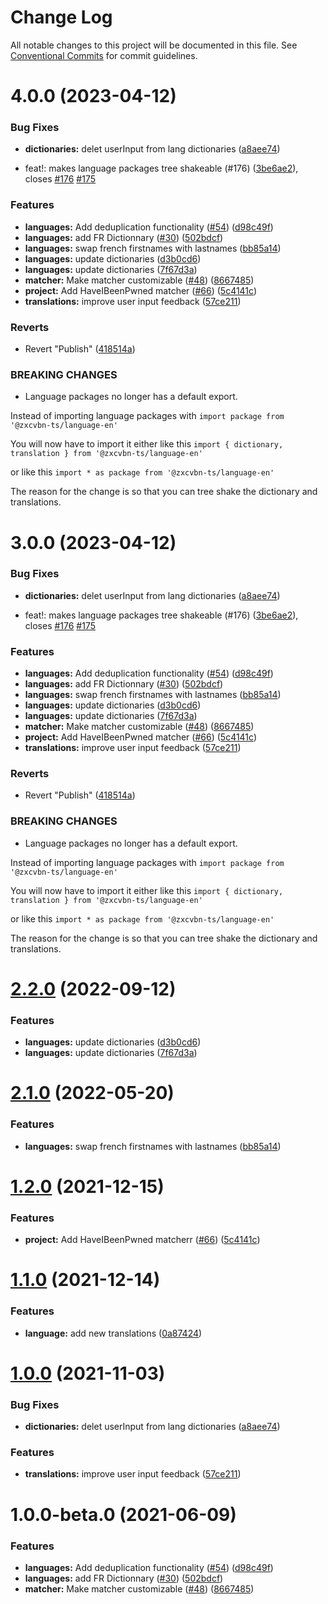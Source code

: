 # Change Log

All notable changes to this project will be documented in this file.
See [Conventional Commits](https://conventionalcommits.org) for commit guidelines.

# 4.0.0 (2023-04-12)

### Bug Fixes

- **dictionaries:** delet userInput from lang dictionaries ([a8aee74](https://github.com/jeromes80/zxcvbn/commit/a8aee74aec1e01e8c9948a10be83422ba0ed1fbb))

- feat!: makes language packages tree shakeable (#176) ([3be6ae2](https://github.com/jeromes80/zxcvbn/commit/3be6ae2ae3f4ff7ade756df50c60274cbc2b0e20)), closes [#176](https://github.com/jeromes80/zxcvbn/issues/176) [#175](https://github.com/jeromes80/zxcvbn/issues/175)

### Features

- **languages:** Add deduplication functionality ([#54](https://github.com/jeromes80/zxcvbn/issues/54)) ([d98c49f](https://github.com/jeromes80/zxcvbn/commit/d98c49f11f05109f16ac4d5fbdd8cb1c0805eb1d))
- **languages:** add FR Dictionnary ([#30](https://github.com/jeromes80/zxcvbn/issues/30)) ([502bdcf](https://github.com/jeromes80/zxcvbn/commit/502bdcf007ace72f42ec8aca5e1ea3c69e319483))
- **languages:** swap french firstnames with lastnames ([bb85a14](https://github.com/jeromes80/zxcvbn/commit/bb85a142ff851b6666561cde542d0136c039bd22))
- **languages:** update dictionaries ([d3b0cd6](https://github.com/jeromes80/zxcvbn/commit/d3b0cd62c020e0a50a6fa3b00bb842d0dd3b1eb8))
- **languages:** update dictionaries ([7f67d3a](https://github.com/jeromes80/zxcvbn/commit/7f67d3a71ef3b1136fc965c21d9febbfa3e74193))
- **matcher:** Make matcher customizable ([#48](https://github.com/jeromes80/zxcvbn/issues/48)) ([8667485](https://github.com/jeromes80/zxcvbn/commit/866748556b576d15266725e44d6c99d38165cc95))
- **project:** Add HaveIBeenPwned matcher ([#66](https://github.com/jeromes80/zxcvbn/issues/66)) ([5c4141c](https://github.com/jeromes80/zxcvbn/commit/5c4141cd34f6566fe753ce76572f74bb8229b414))
- **translations:** improve user input feedback ([57ce211](https://github.com/jeromes80/zxcvbn/commit/57ce211883018e08a454b9dfc1983ac19ced9787))

### Reverts

- Revert "Publish" ([418514a](https://github.com/jeromes80/zxcvbn/commit/418514affd9f9c6ef22ae1ad6b1dcb0cff330ef7))

### BREAKING CHANGES

- Language packages no longer has a default export.

Instead of importing language packages with
`import package from '@zxcvbn-ts/language-en'`

You will now have to import it either like this
`import { dictionary, translation } from '@zxcvbn-ts/language-en'`

or like this
`import * as package from '@zxcvbn-ts/language-en'`

The reason for the change is so that you can tree shake the
dictionary and translations.

# 3.0.0 (2023-04-12)

### Bug Fixes

- **dictionaries:** delet userInput from lang dictionaries ([a8aee74](https://github.com/jeromes80/zxcvbn/commit/a8aee74aec1e01e8c9948a10be83422ba0ed1fbb))

- feat!: makes language packages tree shakeable (#176) ([3be6ae2](https://github.com/jeromes80/zxcvbn/commit/3be6ae2ae3f4ff7ade756df50c60274cbc2b0e20)), closes [#176](https://github.com/jeromes80/zxcvbn/issues/176) [#175](https://github.com/jeromes80/zxcvbn/issues/175)

### Features

- **languages:** Add deduplication functionality ([#54](https://github.com/jeromes80/zxcvbn/issues/54)) ([d98c49f](https://github.com/jeromes80/zxcvbn/commit/d98c49f11f05109f16ac4d5fbdd8cb1c0805eb1d))
- **languages:** add FR Dictionnary ([#30](https://github.com/jeromes80/zxcvbn/issues/30)) ([502bdcf](https://github.com/jeromes80/zxcvbn/commit/502bdcf007ace72f42ec8aca5e1ea3c69e319483))
- **languages:** swap french firstnames with lastnames ([bb85a14](https://github.com/jeromes80/zxcvbn/commit/bb85a142ff851b6666561cde542d0136c039bd22))
- **languages:** update dictionaries ([d3b0cd6](https://github.com/jeromes80/zxcvbn/commit/d3b0cd62c020e0a50a6fa3b00bb842d0dd3b1eb8))
- **languages:** update dictionaries ([7f67d3a](https://github.com/jeromes80/zxcvbn/commit/7f67d3a71ef3b1136fc965c21d9febbfa3e74193))
- **matcher:** Make matcher customizable ([#48](https://github.com/jeromes80/zxcvbn/issues/48)) ([8667485](https://github.com/jeromes80/zxcvbn/commit/866748556b576d15266725e44d6c99d38165cc95))
- **project:** Add HaveIBeenPwned matcher ([#66](https://github.com/jeromes80/zxcvbn/issues/66)) ([5c4141c](https://github.com/jeromes80/zxcvbn/commit/5c4141cd34f6566fe753ce76572f74bb8229b414))
- **translations:** improve user input feedback ([57ce211](https://github.com/jeromes80/zxcvbn/commit/57ce211883018e08a454b9dfc1983ac19ced9787))

### Reverts

- Revert "Publish" ([418514a](https://github.com/jeromes80/zxcvbn/commit/418514affd9f9c6ef22ae1ad6b1dcb0cff330ef7))

### BREAKING CHANGES

- Language packages no longer has a default export.

Instead of importing language packages with
`import package from '@zxcvbn-ts/language-en'`

You will now have to import it either like this
`import { dictionary, translation } from '@zxcvbn-ts/language-en'`

or like this
`import * as package from '@zxcvbn-ts/language-en'`

The reason for the change is so that you can tree shake the
dictionary and translations.

# [2.2.0](https://github.com/jeromes80/zxcvbn/compare/@zxcvbn-ts/language-fr@2.1.0...@zxcvbn-ts/language-fr@2.2.0) (2022-09-12)

### Features

- **languages:** update dictionaries ([d3b0cd6](https://github.com/jeromes80/zxcvbn/commit/d3b0cd62c020e0a50a6fa3b00bb842d0dd3b1eb8))
- **languages:** update dictionaries ([7f67d3a](https://github.com/jeromes80/zxcvbn/commit/7f67d3a71ef3b1136fc965c21d9febbfa3e74193))

# [2.1.0](https://github.com/jeromes80/zxcvbn/compare/@zxcvbn-ts/language-fr@2.0.1...@zxcvbn-ts/language-fr@2.1.0) (2022-05-20)

### Features

- **languages:** swap french firstnames with lastnames ([bb85a14](https://github.com/jeromes80/zxcvbn/commit/bb85a142ff851b6666561cde542d0136c039bd22))

# [1.2.0](https://github.com/jeromes80/zxcvbn/compare/@zxcvbn-ts/language-fr@1.0.0...@zxcvbn-ts/language-fr@1.2.0) (2021-12-15)

### Features

- **project:** Add HaveIBeenPwned matcherr ([#66](https://github.com/jeromes80/zxcvbn/issues/66)) ([5c4141c](https://github.com/jeromes80/zxcvbn/commit/5c4141cd34f6566fe753ce76572f74bb8229b414))

# [1.1.0](https://github.com/jeromes80/zxcvbn/compare/@zxcvbn-ts/language-fr@1.0.0...@zxcvbn-ts/language-fr@1.1.0) (2021-12-14)

### Features

- **language:** add new translations ([0a87424](https://github.com/jeromes80/zxcvbn/commit/0a874242d139314907d7b33db1cdb85d2363d338))

# [1.0.0](https://github.com/jeromes80/zxcvbn/compare/@zxcvbn-ts/language-fr@1.0.0-beta.0...@zxcvbn-ts/language-fr@1.0.0) (2021-11-03)

### Bug Fixes

- **dictionaries:** delet userInput from lang dictionaries ([a8aee74](https://github.com/jeromes80/zxcvbn/commit/a8aee74aec1e01e8c9948a10be83422ba0ed1fbb))

### Features

- **translations:** improve user input feedback ([57ce211](https://github.com/jeromes80/zxcvbn/commit/57ce211883018e08a454b9dfc1983ac19ced9787))

# 1.0.0-beta.0 (2021-06-09)

### Features

- **languages:** Add deduplication functionality ([#54](https://github.com/jeromes80/zxcvbn/issues/54)) ([d98c49f](https://github.com/jeromes80/zxcvbn/commit/d98c49f11f05109f16ac4d5fbdd8cb1c0805eb1d))
- **languages:** add FR Dictionnary ([#30](https://github.com/jeromes80/zxcvbn/issues/30)) ([502bdcf](https://github.com/jeromes80/zxcvbn/commit/502bdcf007ace72f42ec8aca5e1ea3c69e319483))
- **matcher:** Make matcher customizable ([#48](https://github.com/jeromes80/zxcvbn/issues/48)) ([8667485](https://github.com/jeromes80/zxcvbn/commit/866748556b576d15266725e44d6c99d38165cc95))
